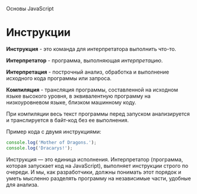 Основы JavaScript

# Инструкции

**Инструкция** - это команда для интерпретатора выполнить что-то.

**Интерпретатор** - программа, выполняющая _интерпретацию_.

**Интерпретация** - построчный анализ, обработка и выполнение исходного кода программы или запроса.

**Компиляция** - трансляция программы, составленной на исходном языке высокого уровня, в эквивалентную программу на низкоуровневом языке, близком машинному коду.

При компиляции весь текст программы перед запуском анализируется и транслируется в байт-код без ее выполнения.

Пример кода с двумя инструкциями:

```javascript
console.log('Mother of Dragons.');
console.log('Dracarys!');
```

Инструкция — это единица исполнения. Интерпретатор (программа, которая запускает код на JavaScript), выполняет инструкции строго по очереди. И мы, как разработчики, должны понимать этот порядок и уметь мысленно разделять программу на независимые части, удобные для анализа.
